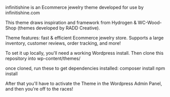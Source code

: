 infinitishine is an Ecommerce jewelry theme developed for use by infinitishine.com

This theme draws inspiration and framework from Hydrogen & WC-Wood-Shop (themes developed by RADD Creative).

Theme features: fast & efficient Ecommerce jewelry store. Supports a large inventory, customer reviews, order tracking, and more!

To set it up locally, you'll need a working Wordpress install. Then clone this repository into wp-content/themes/

once cloned, run these to get dependencies installed:
composer install
npm install

After that you'll have to activate the Theme in the Wordpress Admin Panel, and then you're off to the races!